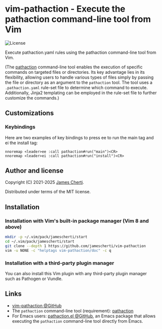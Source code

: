 # vim-pathaction - Execute the pathaction command-line tool from Vim
![License](https://img.shields.io/github/license/jamescherti/vim-pathaction)

Execute pathaction.yaml rules using the pathaction command-line tool from Vim.

(The [pathaction](https://github.com/jamescherti/pathaction) command-line tool enables the execution of specific commands on targeted files or directories. Its key advantage lies in its flexibility, allowing users to handle various types of files simply by passing the file or directory as an argument to the `pathaction` tool. The tool uses a `.pathaction.yaml` rule-set file to determine which command to execute. Additionally, Jinja2 templating can be employed in the rule-set file to further customize the commands.)

## Customizations

### Keybindings

Here are two examples of key bindings to press <Leader>ee to run the main tag and <Leader>ei the install tag:

```
nnoremap <leader>ee :call pathaction#run("main")<CR>
nnoremap <leader>ei :call pathaction#run("install")<CR>
```

## Author and license

Copyright (C) 2021-2025 [James Cherti](https://www.jamescherti.com).

Distributed under terms of the MIT license.

## Installation

### Installation with Vim's built-in package manager (Vim 8 and above)

```bash
mkdir -p ~/.vim/pack/jamescherti/start
cd ~/.vim/pack/jamescherti/start
git clone --depth 1 https://github.com/jamescherti/vim-pathaction
vim -u NONE -c "helptags vim-pathaction/doc" -c q
```

### Installation with a third-party plugin manager

You can also install this Vim plugin with any third-party plugin manager such as Pathogen or Vundle.

## Links

- [vim-pathaction @GitHub](https://github.com/jamescherti/vim-pathaction)
- The `pathaction` command-line tool (requirement): [pathaction](https://github.com/jamescherti/pathaction)
- For Emacs users: [pathaction.el @GitHub](https://github.com/jamescherti/pathaction.el), an Emacs package that allows executing the `pathaction` command-line tool directly from Emacs.
